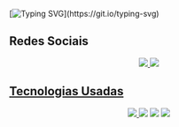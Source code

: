 [![Typing SVG](https://readme-typing-svg.herokuapp.com/?color=1C82AD&size=40&center=true&vCenter=true&width=1000&lines=Olá!+Meu+nome+é+João+Pedro!+👋;Tenho+17+anos.;Eu+curso+Redes+De+Computadores.)](https://git.io/typing-svg)

## Redes Sociais
  <div align="center"> 
    <a href="https://www.instagram.com/jp.lwop/" target="_blank" rel="noopener noreferrer"><img src="https://img.shields.io/badge/-Instagram-%23E4405F?style=for-the-badge&logo=instagram&logoColor=white"</a>
    <a href="www.linkedin.com/in/joao-pedro-lima1" target="_blank"><img src="https://img.shields.io/badge/LinkedIn-0077B5?style=for-the-badge&logo=linkedin&logoColor=white"</a>
  </div>


## Tecnologias Usadas
  <div align="center"> 
    <a href="" target="_blank"><img src="https://img.shields.io/badge/HTML5-E34F26?style=for-the-badge&logo=html5&logoColor=white"</a>
    <a href="" target="_blank"><img src="https://img.shields.io/badge/CSS3-1572B6?style=for-the-badge&logo=css3&logoColor=white" target="_blank"></a>
    <a href = ""> <img src="https://img.shields.io/badge/JavaScript-323330?style=for-the-badge&logo=javascript&logoColor=F7DF1E" target="_blank"></a>
    <a href = ""> <img src="https://img.shields.io/badge/Python-14354C?style=for-the-badge&logo=python&logoColor=white" target="_blank"></a>
  </div>

